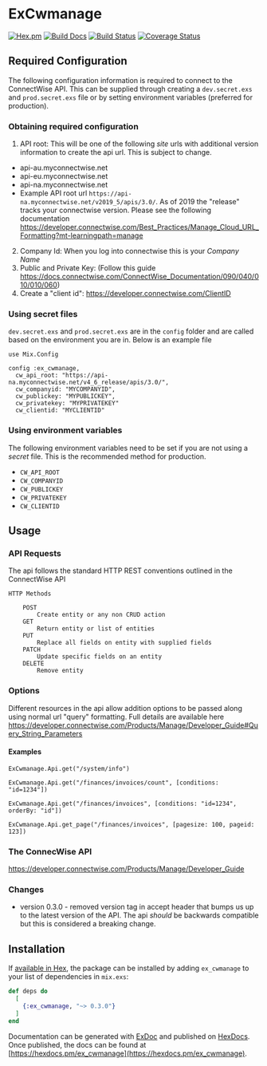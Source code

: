 # ExCwmanage 
[![Hex.pm](https://img.shields.io/hexpm/v/ex_cwmanage.svg)](https://hex.pm/packages/ex_cwmanage)
[![Build Docs](https://img.shields.io/badge/hexdocs-release-blue.svg)](https://hexdocs.pm/ex_cwmanage/ExCwmanage.html)
[![Build Status](https://travis-ci.org/zpeters/ex_cwmanage.svg?branch=master)](https://travis-ci.org/zpeters/ex_cwmanage)
[![Coverage Status](https://coveralls.io/repos/github/zpeters/ex_cwmanage/badge.svg)](https://coveralls.io/github/zpeters/ex_cwmanage)

## Required Configuration
The following configuration information is required to connect to the ConnectWise API.  This can be supplied through creating a `dev.secret.exs` and `prod.secret.exs` file or by setting environment variables (preferred for production).

### Obtaining required configuration
1. API root: This will be one of the following *site* urls with additional version information to create the api url.  This is subject to change.
 - api-au.myconnectwise.net
 - api-eu.myconnectwise.net
 - api-na.myconnectwise.net
 - Example API root url `https://api-na.myconnectwise.net/v2019_5/apis/3.0/`.  As of 2019 the "release" tracks your connectwise version.  Please see the following documentation https://developer.connectwise.com/Best_Practices/Manage_Cloud_URL_Formatting?mt-learningpath=manage
2. Company Id: When you log into connectwise this is your *Company Name*
3. Public and Private Key:  (Follow this guide https://docs.connectwise.com/ConnectWise_Documentation/090/040/010/010/060)
4. Create a "client id": https://developer.connectwise.com/ClientID 

### Using secret files
`dev.secret.exs` and `prod.secret.exs` are in the `config` folder and are called based on the environment you are in.  Below is an example file
```
use Mix.Config

config :ex_cwmanage,
  cw_api_root: "https://api-na.myconnectwise.net/v4_6_release/apis/3.0/",
  cw_companyid: "MYCOMPANYID",
  cw_publickey: "MYPUBLICKEY",
  cw_privatekey: "MYPRIVATEKEY"
  cw_clientid: "MYCLIENTID"
```
### Using environment variables
The following environment variables need to be set if you are not using a *secret* file. This is the recommended method for production.
-  `CW_API_ROOT`
-  `CW_COMPANYID`
-  `CW_PUBLICKEY`
-  `CW_PRIVATEKEY`
-  `CW_CLIENTID`

## Usage
### API Requests
The api follows the standard HTTP REST conventions outlined in the ConnectWise API
```
HTTP Methods

    POST
        Create entity or any non CRUD action
    GET
        Return entity or list of entities
    PUT
        Replace all fields on entity with supplied fields
    PATCH
        Update specific fields on an entity
    DELETE
        Remove entity
```
### Options
Different resources in the api allow addition options to be passed along using normal url "query" formatting.  Full details are available here https://developer.connectwise.com/Products/Manage/Developer_Guide#Query_String_Parameters

#### Examples
  `ExCwmanage.Api.get("/system/info")`
  
  `ExCwmanage.Api.get("/finances/invoices/count", [conditions: "id=1234"])`
  
  `ExCwmanage.Api.get("/finances/invoices", [conditions: "id=1234", orderBy: "id"])`

  `ExCwmanage.Api.get_page("/finances/invoices", [pagesize: 100, pageid: 123])`

### The ConnecWise API
https://developer.connectwise.com/Products/Manage/Developer_Guide


### Changes
- version 0.3.0 - removed version tag in accept header that bumps us up to the latest version of the API. 
The api *should* be backwards compatible but this is considered a breaking change.

## Installation

If [available in Hex](https://hex.pm/docs/publish), the package can be installed
by adding `ex_cwmanage` to your list of dependencies in `mix.exs`:

```elixir
def deps do
  [
    {:ex_cwmanage, "~> 0.3.0"}
  ]
end
```

Documentation can be generated with [ExDoc](https://github.com/elixir-lang/ex_doc)
and published on [HexDocs](https://hexdocs.pm). Once published, the docs can
be found at [https://hexdocs.pm/ex_cwmanage](https://hexdocs.pm/ex_cwmanage).
